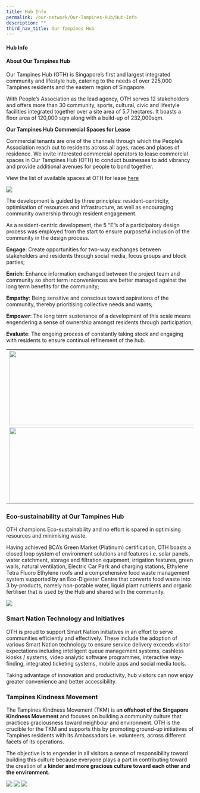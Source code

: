 ```yaml
---
title: Hub Info
permalink: /our-network/Our-Tampines-Hub/Hub-Info
description: ""
third_nav_title: Our Tampines Hub
---
```

#### Hub Info

#### About Our Tampines Hub

Our Tampines Hub (OTH) is Singapore’s first and largest integrated community and lifestyle hub, catering to the needs of over 225,000 Tampines residents and the eastern region of Singapore.

With People’s Association as the lead agency, OTH serves 12 stakeholders and offers more than 30 community, sports, cultural, civic and lifestyle facilities integrated together over a site area of 5.7 hectares. It boasts a floor area of 120,000 sqm along with a build-up of 232,000sqm.


**Our Tampines Hub Commercial Spaces for Lease**

Commercial tenants are one of the channels through which the People’s Association reach out to residents across all ages, races and places of residence. We invite interested commercial operators to lease commercial spaces in Our Tampines Hub (OTH) to conduct businesses to add vibrancy and provide additional avenues for people to bond together.

View the list of available spaces at OTH for lease [here](//)

![](/images/Our%20Network/OTH/NYE%20Fireworks%20at%20Town%20Square.jpg)


The development is guided by three principles: resident-centricity, optimisation of resources and infrastructure, as well as encouraging community ownership through resident engagement.

As a resident-centric development, the 5 “E”s of a participatory design process was employed from the start to ensure purposeful inclusion of the community in the design process.

**Engage**: Create opportunities for two-way exchanges between stakeholders and residents through social media, focus groups and block parties;

**Enrich**: Enhance information exchanged between the project team and community so short term inconveniences are better managed against the long term benefits for the community;

**Empathy**: Being sensitive and conscious toward aspirations of the community, thereby prioritising collective needs and wants;

**Empower**: The long term sustenance of a development of this scale means engendering a sense of ownership amongst residents through participation;

**Evaluate**: The ongoing process of constantly taking stock and engaging with residents to ensure continual refinement of the hub.






||  |  
| -------- | --------|
| <img style="height:200px;width:500px" src="/images/Our%20Network/OTH/Eco-Warriors%20(1).jpg">  |<img style="height:200px;width:500px" src="/images/Our%20Network/OTH/Wellness%20Centre.jpg"> |
| <img style="height:200px;width:500px" src="/images/Our%20Network/OTH/Mass%20Yoga.jpg"> | <img style="height:200px;width:500px" src="images/Our%20Network/OTH/OTH%20Eco%20Digester%20.jpg">|






### Eco-sustainability at Our Tampines Hub
OTH champions Eco-sustainability and no effort is spared in optimising resources and minimising waste.

Having achieved BCA’s Green Market (Platinum) certification, OTH boasts a closed loop system of environment solutions and features i.e. solar panels, water catchment, storage and filtration equipment, irrigation features, green walls, natural ventilation, Electric Car Park and charging stations, Ethylene Tetra Fluoro Ethylene roofs and a comprehensive food waste management system supported by an Eco-Digester Centre that converts food waste into 3 by-products, namely non-potable water, liquid plant nutrients and organic fertiliser that is used by the Hub and shared with the community.

![](/images/Our%20Network/OTH/Closed%20loop%20system%20of%20enviornmental%20solutions%20and%20features.jpg)
### Smart Nation Technology and Initiatives

OTH is proud to support Smart Nation initiatives in an effort to serve communities efficiently and effectively. These include the adoption of various Smart Nation technology to ensure service delivery exceeds visitor expectations including intelligent queue management systems, cashless kiosks / systems, video analytic software programmes, interactive way-finding, integrated ticketing systems, mobile apps and social media tools.

Taking advantage of innovation and productivity, hub visitors can now enjoy greater convenience and better accessibility.


### Tampines Kindness Movement

The Tampines Kindness Movement (TKM) is a**n offshoot of the Singapore Kindness Movement** and focuses on building a community culture that practices graciousness toward neighbour and environment. OTH is the crucible for the TKM and supports this by promoting ground-up initiatives of Tampines residents with its Ambassadors i.e. volunteers, across different facets of its operations.

The objective is to engender in all visitors a sense of responsibility toward building this culture because everyone plays a part in contributing toward the creation of a **kinder and more gracious culture toward each other and the environment.**

![](/images/Our%20Network/OTH/tkm_beely.jpg)
![](/images/Our%20Network/OTH/TKMBeely%202.jpg)
![](/images/Our%20Network/OTH/Logos.png)